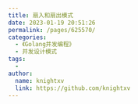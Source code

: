 ```yaml
---
title: 扇入和扇出模式
date: 2023-01-19 20:51:26
permalink: /pages/625570/
categories:
  - 《Golang并发编程》
  - 并发设计模式
tags:
  - 
author: 
  name: knightxv
  link: https://github.com/knightxv
---
```

